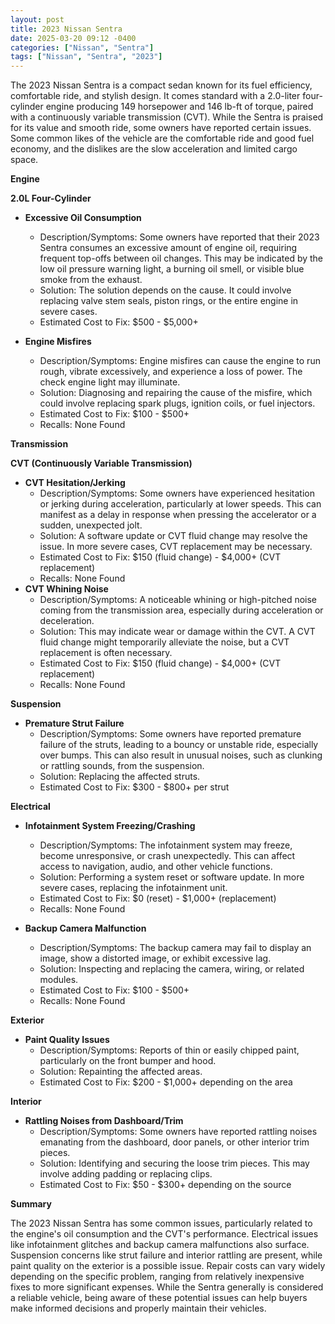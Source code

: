 ```yaml
---
layout: post
title: 2023 Nissan Sentra
date: 2025-03-20 09:12 -0400
categories: ["Nissan", "Sentra"]
tags: ["Nissan", "Sentra", "2023"]
---
```

The 2023 Nissan Sentra is a compact sedan known for its fuel efficiency, comfortable ride, and stylish design. It comes standard with a 2.0-liter four-cylinder engine producing 149 horsepower and 146 lb-ft of torque, paired with a continuously variable transmission (CVT). While the Sentra is praised for its value and smooth ride, some owners have reported certain issues. Some common likes of the vehicle are the comfortable ride and good fuel economy, and the dislikes are the slow acceleration and limited cargo space.

**Engine**

**2.0L Four-Cylinder**

*   **Excessive Oil Consumption**
    *   Description/Symptoms: Some owners have reported that their 2023 Sentra consumes an excessive amount of engine oil, requiring frequent top-offs between oil changes. This may be indicated by the low oil pressure warning light, a burning oil smell, or visible blue smoke from the exhaust.
    *   Solution: The solution depends on the cause. It could involve replacing valve stem seals, piston rings, or the entire engine in severe cases.
    *   Estimated Cost to Fix: $500 - $5,000+

*   **Engine Misfires**
    *   Description/Symptoms: Engine misfires can cause the engine to run rough, vibrate excessively, and experience a loss of power. The check engine light may illuminate.
    *   Solution: Diagnosing and repairing the cause of the misfire, which could involve replacing spark plugs, ignition coils, or fuel injectors.
    *   Estimated Cost to Fix: $100 - $500+
    *   Recalls: None Found

**Transmission**

**CVT (Continuously Variable Transmission)**

*   **CVT Hesitation/Jerking**
    *   Description/Symptoms: Some owners have experienced hesitation or jerking during acceleration, particularly at lower speeds. This can manifest as a delay in response when pressing the accelerator or a sudden, unexpected jolt.
    *   Solution: A software update or CVT fluid change may resolve the issue. In more severe cases, CVT replacement may be necessary.
    *   Estimated Cost to Fix: $150 (fluid change) - $4,000+ (CVT replacement)
    *   Recalls: None Found
*   **CVT Whining Noise**
    *   Description/Symptoms: A noticeable whining or high-pitched noise coming from the transmission area, especially during acceleration or deceleration.
    *   Solution: This may indicate wear or damage within the CVT. A CVT fluid change might temporarily alleviate the noise, but a CVT replacement is often necessary.
    *   Estimated Cost to Fix: $150 (fluid change) - $4,000+ (CVT replacement)
    *   Recalls: None Found

**Suspension**

*   **Premature Strut Failure**
    *   Description/Symptoms: Some owners have reported premature failure of the struts, leading to a bouncy or unstable ride, especially over bumps. This can also result in unusual noises, such as clunking or rattling sounds, from the suspension.
    *   Solution: Replacing the affected struts.
    *   Estimated Cost to Fix: $300 - $800+ per strut

**Electrical**

*   **Infotainment System Freezing/Crashing**
    *   Description/Symptoms: The infotainment system may freeze, become unresponsive, or crash unexpectedly. This can affect access to navigation, audio, and other vehicle functions.
    *   Solution: Performing a system reset or software update. In more severe cases, replacing the infotainment unit.
    *   Estimated Cost to Fix: $0 (reset) - $1,000+ (replacement)
    *   Recalls: None Found

*   **Backup Camera Malfunction**
    *   Description/Symptoms: The backup camera may fail to display an image, show a distorted image, or exhibit excessive lag.
    *   Solution: Inspecting and replacing the camera, wiring, or related modules.
    *   Estimated Cost to Fix: $100 - $500+
    *   Recalls: None Found

**Exterior**

*   **Paint Quality Issues**
    *   Description/Symptoms: Reports of thin or easily chipped paint, particularly on the front bumper and hood.
    *   Solution: Repainting the affected areas.
    *   Estimated Cost to Fix: $200 - $1,000+ depending on the area

**Interior**

*   **Rattling Noises from Dashboard/Trim**
    *   Description/Symptoms: Some owners have reported rattling noises emanating from the dashboard, door panels, or other interior trim pieces.
    *   Solution: Identifying and securing the loose trim pieces. This may involve adding padding or replacing clips.
    *   Estimated Cost to Fix: $50 - $300+ depending on the source

**Summary**

The 2023 Nissan Sentra has some common issues, particularly related to the engine's oil consumption and the CVT's performance. Electrical issues like infotainment glitches and backup camera malfunctions also surface. Suspension concerns like strut failure and interior rattling are present, while paint quality on the exterior is a possible issue. Repair costs can vary widely depending on the specific problem, ranging from relatively inexpensive fixes to more significant expenses. While the Sentra generally is considered a reliable vehicle, being aware of these potential issues can help buyers make informed decisions and properly maintain their vehicles.

